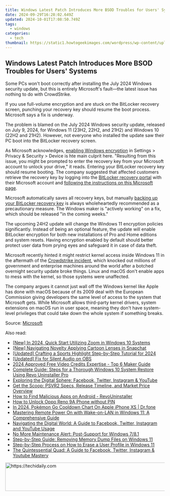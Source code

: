 ```yaml
---
title: Windows Latest Patch Introduces More BSOD Troubles for Users' Systems
date: 2024-09-29T16:28:02.649Z
updated: 2024-10-01T17:08:50.749Z
tags:
  - windows
categories:
  - tech
thumbnail: https://static1.howtogeekimages.com/wordpress/wp-content/uploads/2024/07/microsoft-windows-preboot-bitlocker-recovery-screen.png
---
```


## Windows Latest Patch Introduces More BSOD Troubles for Users' Systems

Some PCs won't boot correctly after installing the July 2024 Windows security update, but this is entirely Microsoft's fault—the latest issue has nothing to do with CrowdStrike.

 If you use full-volume encryption and are stuck on the BitLocker recovery screen, punching your recovery key should resume the boot process. Microsoft says a fix is underway.

 The problem is blamed on the July 2024 Windows security update, released on July 9, 2024, for Windows 11 (23H2, 22H2, and 21H2) and Windows 10 (22H2 and 21H2). However, not everyone who installed the update saw their PC boot into the BitLocker recovery screen.

 As Microsoft acknowledges, [enabling Windows encryption](https://change-location.techidaily.com/how-to-teleport-your-gps-location-on-vivo-v30-lite-5g-drfone-by-drfone-virtual-android/) in Settings > Privacy & Security > Device is hte main culprit here. "Resulting from this issue, you might be prompted to enter the recovery key from your Microsoft account to unlock your drive," it reads. Entering your BitLocker recovery key should resume booting. The company suggested that affected customers retrieve the recovery key by logging into the [BitLocker recovery portal](https://account.microsoft.com/devices/recoverykey) with their Microsoft account and [following the instructions on this Microsoft page](https://support.microsoft.com/windows/finding-your-bitlocker-recovery-key-in-windows-6b71ad27-0b89-ea08-f143-056f5ab347d6).

 Microsoft automatically saves all recovery keys, but manually [backing up your BitLocker recovery key](https://instagram-clips.techidaily.com/2024-approved-engaging-users-with-instagrams-interactive-survey-feature/) is always wholeheartedly recommended as a precautionary measure. The Windows maker is "actively working" on a fix, which should be released "in the coming weeks."

 The upcoming 24H2 update will change the Windows 11 encryption policies significantly. Instead of being an optional feature, the update will enable BitLocker encryption for both new installations of Pro and Home editions and system resets. Having encryption enabled by default should better protect user data from prying eyes and safeguard it in case of data theft.

 Microsoft recently hinted it might restrict kernel access inside Windows 11 in the aftermath of the [Crowdstrike incident](https://article-files.techidaily.com/2024-approved-live-radio-at-your-fingertips-an-easy-recording-guide/), which knocked out millions of government and enterprise machines around the world after a botched overnight security update broke things. Linux and macOS don't enable apps to mess with the kernel, so those systems were unaffected.

 The company argues it cannot just wall off the Windows kernel like Apple has done with macOS because of its 2009 deal with the European Commission giving developers the same level of access to the system that Microsoft gets. While Microsoft allows third-party kernel drivers, system extensions on macOS run in user space, meaning they don't have system-level privileges that could take down the whole system if something breaks.

 Source: [Microsoft](https://learn.microsoft.com/en-us/windows/release-health/status-windows-11-23h2#3358msgdesc)

<ins class="adsbygoogle"
     style="display:block"
     data-ad-format="autorelaxed"
     data-ad-client="ca-pub-7571918770474297"
     data-ad-slot="1223367746"></ins>

<ins class="adsbygoogle"
     style="display:block"
     data-ad-client="ca-pub-7571918770474297"
     data-ad-slot="8358498916"
     data-ad-format="auto"
     data-full-width-responsive="true"></ins>

<span class="atpl-alsoreadstyle">Also read:</span>
<div><ul>
<li><a href="https://article-tips.techidaily.com/new-in-2024-quick-start-utilizing-zoom-in-windows-10-systems/"><u>[New] In 2024, Quick Start Utilizing Zoom in Windows 10 Systems</u></a></li>
<li><a href="https://some-approaches.techidaily.com/new-navigating-novelty-applying-cartoon-lenses-in-snapchat/"><u>[New] Navigating Novelty Applying Cartoon Lenses in Snapchat</u></a></li>
<li><a href="https://facebook-video-footage.techidaily.com/updated-crafting-a-sports-highlight-step-by-step-tutorial-for-2024/"><u>[Updated] Crafting a Sports Highlight Step-by-Step Tutorial for 2024</u></a></li>
<li><a href="https://on-screen-recording.techidaily.com/updated-fix-for-silent-audio-on-obs/"><u>[Updated] Fix for Silent Audio on OBS</u></a></li>
<li><a href="https://youtube-help.techidaily.com/2024-approved-free-video-credits-expertise-top-6-maker-guide/"><u>2024 Approved Free Video Credits Expertise - Top 6 Maker Guide</u></a></li>
<li><a href="https://win-forum.techidaily.com/complete-guide-steps-for-a-thorough-windows-10-system-restore-using-revo-uninstaller-pro/"><u>Complete Guide: Steps for a Thorough Windows 10 System Restore Using Revo Uninstaller Pro</u></a></li>
<li><a href="https://win-forum.techidaily.com/exploring-the-digital-sphere-facebook-twitter-instagram-and-youtube/"><u>Exploring the Digital Sphere: Facebook, Twitter, Instagram & YouTube</u></a></li>
<li><a href="https://techno-recovery.techidaily.com/get-the-scoop-psvr2-specs-release-timeline-and-market-price-overview/"><u>Get the Scoop: PSVR2 Specs, Release Timeline, and Market Price Overview</u></a></li>
<li><a href="https://win-forum.techidaily.com/how-to-find-malicious-apps-on-android-revouninstaller/"><u>How to Find Malicious Apps on Android - RevoUninstaller</u></a></li>
<li><a href="https://easy-unlock-android.techidaily.com/how-to-unlock-oppo-reno-9a-phone-without-pin-by-drfone-android/"><u>How to Unlock Oppo Reno 9A Phone without PIN</u></a></li>
<li><a href="https://ios-pokemon-go.techidaily.com/in-2024-pokemon-go-cooldown-chart-on-apple-iphone-xs-drfone-by-drfone-virtual-ios/"><u>In 2024, Pokémon Go Cooldown Chart On Apple iPhone XS | Dr.fone</u></a></li>
<li><a href="https://win-forum.techidaily.com/mastering-remote-power-on-with-wake-on-lan-in-windows-11-a-comprehensive-guide/"><u>Mastering Remote Power On with Wake-on-LAN in Windows 11: A Comprehensive Guide</u></a></li>
<li><a href="https://win-forum.techidaily.com/navigating-the-digital-world-a-guide-to-facebook-twitter-instagram-and-youtube-usage/"><u>Navigating the Digital World: A Guide to Facebook, Twitter, Instagram and YouTube Usage</u></a></li>
<li><a href="https://windows11.techidaily.com/no-more-maintenance-alert-post-support-for-windows-781/"><u>No More Maintenance Alert: Post-Support for Windows 7/8.1</u></a></li>
<li><a href="https://win-forum.techidaily.com/step-by-step-guide-removing-memory-dump-files-on-windows-11/"><u>Step-by-Step Guide: Removing Memory Dump Files on Windows 11</u></a></li>
<li><a href="https://win-forum.techidaily.com/step-by-step-process-on-how-to-erase-a-user-profile-in-windows-11/"><u>Step-by-Step Process on How to Erase a User Profile in Windows 11</u></a></li>
<li><a href="https://win-forum.techidaily.com/the-quintessential-quad-a-guide-to-facebook-twitter-instagram-and-youtube-mastery/"><u>The Quintessential Quad: A Guide to Facebook, Twitter, Instagram & Youtube Mastery</u></a></li>
</ul></div>

<!-- affiliate ads begin -->
<a href="https://imp.i357552.net/c/5597632/857865/11832" target="_top" id="857865">
  <img src="//a.impactradius-go.com/display-ad/11832-857865" border="0" alt="https://techidaily.com" width="728" height="90"/>
</a>
<img height="0" width="0" src="https://imp.i357552.net/i/5597632/857865/11832" style="position:absolute;visibility:hidden;" border="0" />
<!-- affiliate ads end -->

